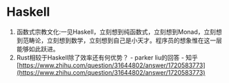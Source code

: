 # Haskell

1. 函数式宗教文化:一见Haskell，立刻想到纯函数式，立刻想到Monad，立刻想到范畴论，立刻想到数学，立刻想到自己是小天才。程序员的想象惟在这一层能够如此跃进。
2. Rust相较于Haskell除了效率还有何优势？ - parker liu的回答 - 知乎 [https://www.zhihu.com/question/31644802/answer/1720583773](https://www.zhihu.com/question/31644802/answer/1720583773)

